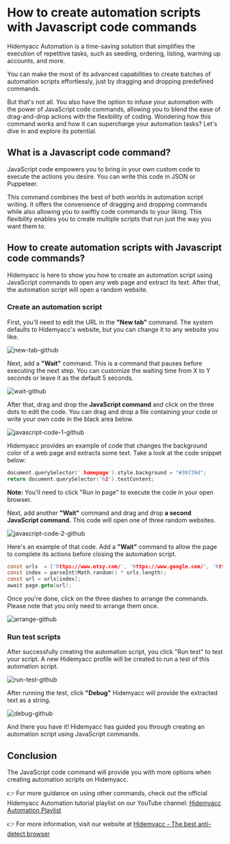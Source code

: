 # How to create automation scripts with Javascript code commands

Hidemyacc Automation is a time-saving solution that simplifies the execution of repetitive tasks, such as seeding, ordering, listing, warming up accounts, and more. 

You can make the most of its advanced capabilities to create batches of automation scripts effortlessly, just by dragging and dropping predefined commands.

But that's not all. You also have the option to infuse your automation with the power of JavaScript code commands, allowing you to blend the ease of drag-and-drop actions with the flexibility of coding. Wondering how this command works and how it can supercharge your automation tasks? Let's dive in and explore its potential.

## What is a Javascript code command?
JavaScript code empowers you to bring in your own custom code to execute the actions you desire. You can write this code in JSON or Puppeteer.

This command combines the best of both worlds in automation script writing. It offers the convenience of dragging and dropping commands while also allowing you to swiftly code commands to your liking. This flexibility enables you to create multiple scripts that run just the way you want them to.

## How to create automation scripts with Javascript code commands? 
Hidemyacc is here to show you how to create an automation script using JavaScript commands to open any web page and extract its text. After that, the automation script will open a random website.

### Create an automation script
First, you'll need to edit the URL in the **"New tab"** command. The system defaults to Hidemyacc's website, but you can change it to any website you like.

![new-tab-github](https://github.com/meimeiblue01/meimeiblue01/assets/124659659/9c679ae7-108e-406c-b665-12f139a3e5a2)

Next, add a **"Wait"** command. This is a command that pauses before executing the next step. You can customize the waiting time from X to Y seconds or leave it as the default 5 seconds.

![wait-github](https://github.com/meimeiblue01/meimeiblue01/assets/124659659/faa48682-13b9-4c09-8ff2-b1e726f3b753)

After that, drag and drop the **JavaScript command** and click on the three dots to edit the code. You can drag and drop a file containing your code or write your own code in the black area below.

![javascript-code-1-github](https://github.com/meimeiblue01/meimeiblue01/assets/124659659/d425670d-5428-4874-9251-59d18dd3185e)

Hidemyacc provides an example of code that changes the background color of a web page and extracts some text. Take a look at the code snippet below:
```c
document.querySelector('.homepage').style.background = "#39739d";
return document.querySelector('h2').textContent;
```

**Note:** You'll need to click "Run in page" to execute the code in your open browser.

Next, add another **"Wait"** command and drag and drop **a second JavaScript command.** This code will open one of three random websites.

![javascript-code-2-github](https://github.com/meimeiblue01/meimeiblue01/assets/124659659/a3f60298-6a17-45b5-b09b-87d759855e25)

Here's an example of that code. Add a **"Wait"** command to allow the page to complete its actions before closing the automation script.
```c
const urls  = ['https://www.etsy.com/', 'https://www.google.com/', 'https://www.amazon.com/'];
const index = parseInt(Math.random() * urls.length);
const url = urls[index];
await page.goto(url);
```

Once you're done, click on the three dashes to arrange the commands. Please note that you only need to arrange them once.

![arrange-github](https://github.com/meimeiblue01/meimeiblue01/assets/124659659/509c4b87-d46a-4e4c-b0ec-e34c1a3c7d30)

### Run test scripts
After successfully creating the automation script, you click "Run test" to test your script. A new Hidemyacc profile will be created to run a test of this automation script.

![run-test-github](https://github.com/meimeiblue01/meimeiblue01/assets/124659659/b70442d3-6596-4047-99ea-ebbf595ef45c)

After running the test, click **"Debug"** Hidemyacc will provide the extracted text as a string.

![debug-github](https://github.com/meimeiblue01/meimeiblue01/assets/124659659/a245cd02-9029-48b3-abbc-4216daba1ab2)

And there you have it! Hidemyacc has guided you through creating an automation script using JavaScript commands.

## Conclusion
The JavaScript code command will provide you with more options when creating automation scripts on Hidemyacc.

👉 For more guidance on using other commands, check out the official Hidemyacc Automation tutorial playlist on our YouTube channel: [Hidemyacc Automation Playlist](https://www.youtube.com/watch?v=7ZeOfx70ino&list=PLBBtW4MP4Bf66mPrzu4TVyBiz0v2eygeG)

👉 For more information, visit our website at [Hidemyacc - The best anti-detect browser](https://hidemyacc.com/)




